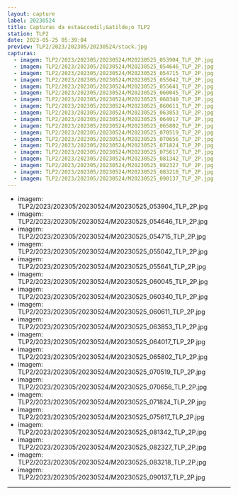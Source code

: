 ```yaml
---
layout: capture
label: 20230524
title: Capturas da esta&ccedil;&atilde;o TLP2
station: TLP2
date: 2023-05-25 05:39:04
preview: TLP2/2023/202305/20230524/stack.jpg
capturas:
  - imagem: TLP2/2023/202305/20230524/M20230525_053904_TLP_2P.jpg
  - imagem: TLP2/2023/202305/20230524/M20230525_054646_TLP_2P.jpg
  - imagem: TLP2/2023/202305/20230524/M20230525_054715_TLP_2P.jpg
  - imagem: TLP2/2023/202305/20230524/M20230525_055042_TLP_2P.jpg
  - imagem: TLP2/2023/202305/20230524/M20230525_055641_TLP_2P.jpg
  - imagem: TLP2/2023/202305/20230524/M20230525_060045_TLP_2P.jpg
  - imagem: TLP2/2023/202305/20230524/M20230525_060340_TLP_2P.jpg
  - imagem: TLP2/2023/202305/20230524/M20230525_060611_TLP_2P.jpg
  - imagem: TLP2/2023/202305/20230524/M20230525_063853_TLP_2P.jpg
  - imagem: TLP2/2023/202305/20230524/M20230525_064017_TLP_2P.jpg
  - imagem: TLP2/2023/202305/20230524/M20230525_065802_TLP_2P.jpg
  - imagem: TLP2/2023/202305/20230524/M20230525_070519_TLP_2P.jpg
  - imagem: TLP2/2023/202305/20230524/M20230525_070656_TLP_2P.jpg
  - imagem: TLP2/2023/202305/20230524/M20230525_071824_TLP_2P.jpg
  - imagem: TLP2/2023/202305/20230524/M20230525_075617_TLP_2P.jpg
  - imagem: TLP2/2023/202305/20230524/M20230525_081342_TLP_2P.jpg
  - imagem: TLP2/2023/202305/20230524/M20230525_082327_TLP_2P.jpg
  - imagem: TLP2/2023/202305/20230524/M20230525_083218_TLP_2P.jpg
  - imagem: TLP2/2023/202305/20230524/M20230525_090137_TLP_2P.jpg
---
```

  - imagem: TLP2/2023/202305/20230524/M20230525_053904_TLP_2P.jpg
  - imagem: TLP2/2023/202305/20230524/M20230525_054646_TLP_2P.jpg
  - imagem: TLP2/2023/202305/20230524/M20230525_054715_TLP_2P.jpg
  - imagem: TLP2/2023/202305/20230524/M20230525_055042_TLP_2P.jpg
  - imagem: TLP2/2023/202305/20230524/M20230525_055641_TLP_2P.jpg
  - imagem: TLP2/2023/202305/20230524/M20230525_060045_TLP_2P.jpg
  - imagem: TLP2/2023/202305/20230524/M20230525_060340_TLP_2P.jpg
  - imagem: TLP2/2023/202305/20230524/M20230525_060611_TLP_2P.jpg
  - imagem: TLP2/2023/202305/20230524/M20230525_063853_TLP_2P.jpg
  - imagem: TLP2/2023/202305/20230524/M20230525_064017_TLP_2P.jpg
  - imagem: TLP2/2023/202305/20230524/M20230525_065802_TLP_2P.jpg
  - imagem: TLP2/2023/202305/20230524/M20230525_070519_TLP_2P.jpg
  - imagem: TLP2/2023/202305/20230524/M20230525_070656_TLP_2P.jpg
  - imagem: TLP2/2023/202305/20230524/M20230525_071824_TLP_2P.jpg
  - imagem: TLP2/2023/202305/20230524/M20230525_075617_TLP_2P.jpg
  - imagem: TLP2/2023/202305/20230524/M20230525_081342_TLP_2P.jpg
  - imagem: TLP2/2023/202305/20230524/M20230525_082327_TLP_2P.jpg
  - imagem: TLP2/2023/202305/20230524/M20230525_083218_TLP_2P.jpg
  - imagem: TLP2/2023/202305/20230524/M20230525_090137_TLP_2P.jpg
---
